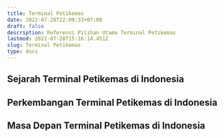 ```yaml
---
title: Terminal Petikemas
date: 2022-07-28T22:09:33+07:00
draft: false
description: Referensi Pilihan Utama Terminal Petikemas
lastmod: 2022-07-28T15:16:14.451Z
slug: Terminal Petikemas
type: docs
---
```

## Sejarah Terminal Petikemas di Indonesia
## Perkembangan Terminal Petikemas di Indonesia
## Masa Depan Terminal Petikemas di Indonesia